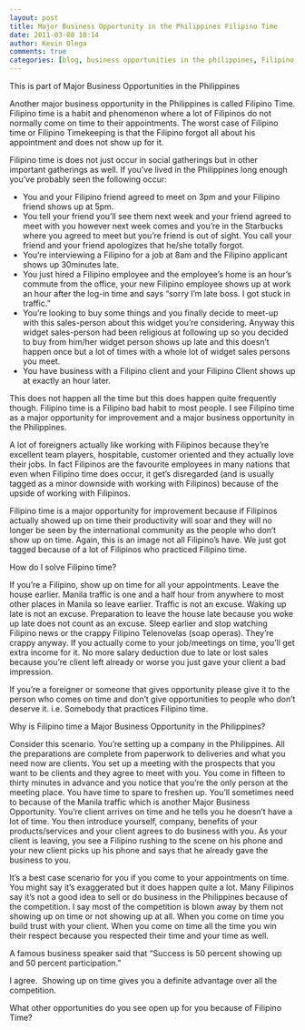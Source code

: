 ```yaml
---
layout: post
title: Major Business Opportunity in the Philippines Filipino Time
date: 2011-03-08 10:14
author: Kevin Olega
comments: true
categories: [blog, business opportunities in the philippines, Filipino Time, major business opportunities in the philippines, Major Business Opportunities in the Philippines, philippine business, philippine business opportunities, Philippines, Philippines]
---
```

<p>This is part of Major Business Opportunities in the Philippines</p>
<p>Another major business opportunity in the Philippines is called Filipino Time. Filipino time is a habit and phenomenon where a lot of Filipinos do not normally come on time to their appointments. The worst case of Filipino time or Filipino Timekeeping is that the Filipino forgot all about his appointment and does not show up for it.</p>
<p>Filipino time is does not just occur in social gatherings but in other important gatherings as well. If you’ve lived in the Philippines long enough you’ve probably seen the following occur:</p>
<ul>
<li>You and your Filipino friend agreed to meet on 3pm and your Filipino friend shows up at 5pm.</li>
<li>You tell your friend you’ll see them next week and your friend agreed to meet with you however next week comes and you’re in the Starbucks where you agreed to meet but you’re friend is out of sight. You call your friend and your friend apologizes that he/she totally forgot.</li>
<li>You’re interviewing a Filipino for a job at 8am and the Filipino applicant shows up 30minutes late.</li>
<li>You just hired a Filipino employee and the employee’s home is an hour’s commute from the office, your new Filipino employee shows up at work an hour after the log-in time and says “sorry I’m late boss. I got stuck in traffic.”</li>
<li>You’re looking to buy some things and you finally decide to meet-up with this sales-person about this widget you’re considering. Anyway this widget sales-person had been religious at following up so you decided to buy from him/her widget person shows up late and this doesn’t happen once but a lot of times with a whole lot of widget sales persons you meet.</li>
<li>You have business with a Filipino client and your Filipino Client shows up at exactly an hour later.</li>
</ul>
<p>This does not happen all the time but this does happen quite frequently though. Filipino time is a Filipino bad habit to most people. I see Filipino time as a major opportunity for improvement and a major business opportunity in the Philippines.</p>
<p>A lot of foreigners actually like working with Filipinos because they’re excellent team players, hospitable, customer oriented and they actually love their jobs. In fact Filipinos are the favourite employees in many nations that even when Filipino time does occur, it get’s disregarded (and is usually tagged as a minor downside with working with Filipinos) because of the upside of working with Filipinos.</p>
<p>Filipino time is a major opportunity for improvement because if Filipinos actually showed up on time their productivity will soar and they will no longer be seen by the international community as the people who don’t show up on time. Again, this is an image not all Filipino’s have. We just got tagged because of a lot of Filipinos who practiced Filipino time.</p>
<p>How do I solve Filipino time?</p>
<p>If you’re a Filipino, show up on time for all your appointments. Leave the house earlier. Manila traffic is one and a half hour from anywhere to most other places in Manila so leave earlier. Traffic is not an excuse. Waking up late is not an excuse. Preparation to leave the house late because you woke up late does not count as an excuse. Sleep earlier and stop watching Filipino news or the crappy Filipino Telenovelas (soap operas). They’re crappy anyway. If you actually come to your job/meetings on time, you’ll get extra income for it. No more salary deduction due to late or lost sales because you’re client left already or worse you just gave your client a bad impression.</p>
<p>If you’re a foreigner or someone that gives opportunity please give it to the person who comes on time and don’t give opportunities to people who don’t deserve it. i.e. Somebody that practices Filipino time.</p>
<p>Why is Filipino time a Major Business Opportunity in the Philippines?</p>
<p>Consider this scenario. You’re setting up a company in the Philippines. All the preparations are complete from paperwork to deliveries and what you need now are clients. You set up a meeting with the prospects that you want to be clients and they agree to meet with you. You come in fifteen to thirty minutes in advance and you notice that you’re the only person at the meeting place. You have time to spare to freshen up. You’ll sometimes need to because of the Manila traffic which is another Major Business Opportunity. You’re client arrives on time and he tells you he doesn’t have a lot of time. You then introduce yourself, company, benefits of your products/services and your client agrees to do business with you. As your client is leaving, you see a Filipino rushing to the scene on his phone and your new client picks up his phone and says that he already gave the business to you.</p>
<p>It’s a best case scenario for you if you come to your appointments on time. You might say it’s exaggerated but it does happen quite a lot. Many Filipinos say it’s not a good idea to sell or do business in the Philippines because of the competition. I say most of the competition is blown away by them not showing up on time or not showing up at all. When you come on time you build trust with your client. When you come on time all the time you win their respect because you respected their time and your time as well.</p>
<p>A famous business speaker said that “Success is 50 percent showing up and 50 percent participation.”</p>
<p>I agree.  Showing up on time gives you a definite advantage over all the competition.</p>
<p>What other opportunities do you see open up for you because of Filipino Time?</p>

